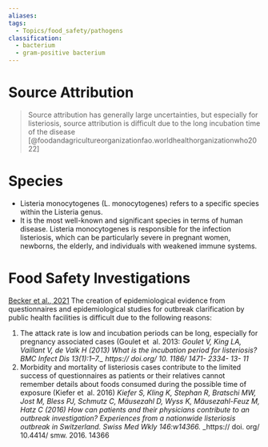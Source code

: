 ```yaml
---
aliases: 
tags:
  - Topics/food_safety/pathogens
classification:
  - bacterium
  - gram-positive bacterium
---
```

# Source Attribution
> Source attribution has generally large uncertainties, but especially for listeriosis, source attribution is difficult due to the long incubation time of the disease [@foodandagricultureorganizationfao.worldhealthorganizationwho2022]

# Species
- Listeria monocytogenes (L. monocytogenes) refers to a specific species within the Listeria genus.
- It is the most well-known and significant species in terms of human disease. Listeria monocytogenes is responsible for the infection listeriosis, which can be particularly severe in pregnant women, newborns, the elderly, and individuals with weakened immune systems.

# Food Safety Investigations
[Becker et al., 2021](https://doi.org/10.1007/s00003-021-01336-y)
The creation of epidemiological evidence from questionnaires and epidemiological studies for outbreak clarification by public health facilities is difficult due to the following reasons:
1. The attack rate is low and incubation periods can be long, especially for pregnancy associated cases (Goulet et al. 2013: *Goulet V, King LA, Vaillant V, de Valk H (2013) What is the incubation period for listeriosis? BMC Infect Dis 13(1):1–7._ https:// doi.org/ 10. 1186/ 1471- 2334- 13- 11*
2.  Morbidity and mortality of listeriosis cases contribute to the limited success of questionnaires as patients or their relatives cannot remember details about foods consumed during the possible time of exposure (Kiefer et al. 2016) _Kiefer S, Kling K, Stephan R, Bratschi MW, Jost M, Bless PJ, Schmutz C, Mäusezahl D, Wyss K, Mäusezahl-Feuz M, Hatz C (2016) How can patients and their physicians contribute to an outbreak investigation? Experiences from a nationwide listeriosis outbreak in Switzerland. Swiss Med Wkly 146:w14366._ _https:// doi. org/ 10.4414/ smw. 2016. 14366
